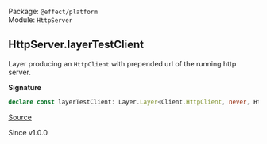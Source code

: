 Package: `@effect/platform`<br />
Module: `HttpServer`<br />

## HttpServer.layerTestClient

Layer producing an `HttpClient` with prepended url of the running http server.

**Signature**

```ts
declare const layerTestClient: Layer.Layer<Client.HttpClient, never, HttpServer | Client.HttpClient>
```

[Source](https://github.com/Effect-TS/effect/tree/main/packages/platform/src/HttpServer.ts#L208)

Since v1.0.0